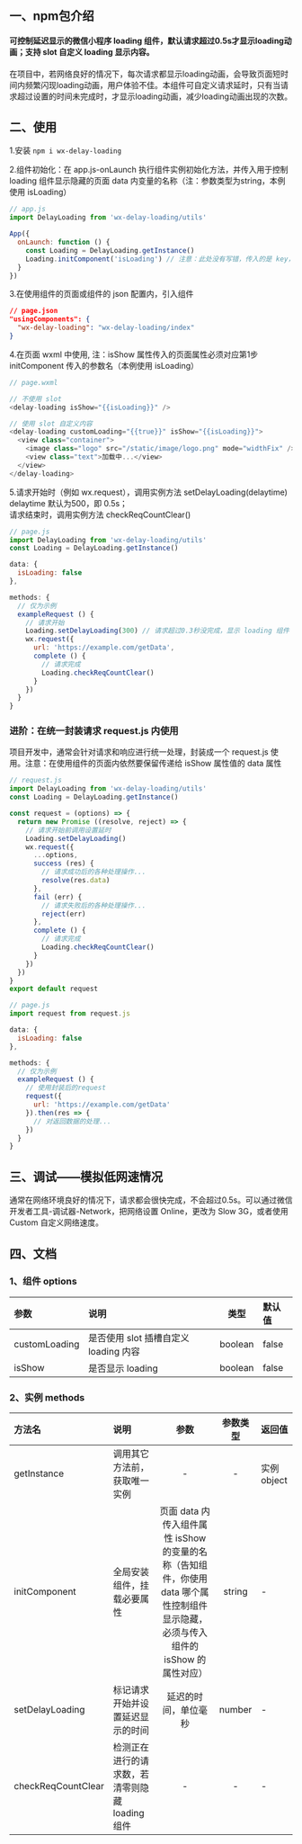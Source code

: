 ## 一、npm包介绍
#### 可控制延迟显示的微信小程序 loading 组件，默认请求超过0.5s才显示loading动画；支持 slot 自定义 loading 显示内容。
在项目中，若网络良好的情况下，每次请求都显示loading动画，会导致页面短时间内频繁闪现loading动画，用户体验不佳。本组件可自定义请求延时，只有当请求超过设置的时间未完成时，才显示loading动画，减少loading动画出现的次数。

## 二、使用
1.安装 `npm i wx-delay-loading`

2.组件初始化：在 app.js-onLaunch 执行组件实例初始化方法，并传入用于控制 loading 组件显示隐藏的页面 data 内变量的名称（注：参数类型为string，本例使用 isLoading）
```js
// app.js
import DelayLoading from 'wx-delay-loading/utils' 

App({
  onLaunch: function () {
    const Loading = DelayLoading.getInstance()
    Loading.initComponent('isLoading') // 注意：此处没有写错，传入的是 key，而不是 value
  }
})
```

3.在使用组件的页面或组件的 json 配置内，引入组件
```json
// page.json
"usingComponents": {
  "wx-delay-loading": "wx-delay-loading/index"
}
```

4.在页面 wxml 中使用, 注：isShow 属性传入的页面属性必须对应第1步 initComponent 传入的参数名（本例使用 isLoading）
```js
// page.wxml 

// 不使用 slot
<delay-loading isShow="{{isLoading}}" />

// 使用 slot 自定义内容
<delay-loading customLoading="{{true}}" isShow="{{isLoading}}">
  <view class="container">
    <image class="logo" src="/static/image/logo.png" mode="widthFix" />
    <view class="text">加载中...</view>
  </view>
</delay-loading>
```

5.请求开始时（例如 wx.request），调用实例方法 setDelayLoading(delaytime) delaytime 默认为500，即 0.5s；  
请求结束时，调用实例方法 checkReqCountClear()
```js
// page.js
import DelayLoading from 'wx-delay-loading/utils'
const Loading = DelayLoading.getInstance()

data: {
  isLoading: false
},

methods: {
  // 仅为示例
  exampleRequest () {
    // 请求开始
    Loading.setDelayLoading(300) // 请求超过0.3秒没完成，显示 loading 组件
    wx.request({
      url: 'https://example.com/getData',
      complete () {
        // 请求完成
        Loading.checkReqCountClear()
      }
    })
  }
}
```

### **进阶：在统一封装请求 request.js 内使用**
项目开发中，通常会针对请求和响应进行统一处理，封装成一个 request.js 使用。注意：在使用组件的页面内依然要保留传递给 isShow 属性值的 data 属性

```js
// request.js
import DelayLoading from 'wx-delay-loading/utils'
const Loading = DelayLoading.getInstance()

const request = (options) => {
  return new Promise ((resolve, reject) => {
    // 请求开始前调用设置延时
    Loading.setDelayLoading()
    wx.request({
      ...options,
      success (res) {
        // 请求成功后的各种处理操作...
        resolve(res.data)
      },
      fail (err) {
        // 请求失败后的各种处理操作...
        reject(err)
      },
      complete () {
        // 请求完成
        Loading.checkReqCountClear()
      }
    })
  })
}
export default request
```
```js
// page.js
import request from request.js

data: {
  isLoading: false
},

methods: {
  // 仅为示例
  exampleRequest () {
    // 使用封装后的request
    request({
      url: 'https://example.com/getData'
    }).then(res => {
      // 对返回数据的处理...
    })
  }
}
```

## 三、调试——模拟低网速情况
通常在网络环境良好的情况下，请求都会很快完成，不会超过0.5s。可以通过微信开发者工具-调试器-Network，把网络设置 Online，更改为 Slow 3G，或者使用 Custom 自定义网络速度。

## 四、文档
### 1、组件 options
| 参数 | 说明 | 类型 | 默认值 |
| :-------- | :--------| :------: | :--
| customLoading  | 是否使用 slot 插槽自定义 loading 内容 |  boolean   | false |
| isShow  | 是否显示 loading |  boolean   | false |

### 2、实例 methods
| 方法名 | 说明 | 参数 | 参数类型 | 返回值 |
| :-------- | :--------| :------: | :------: |:--
| getInstance  | 调用其它方法前，获取唯一实例 |  -  | - | 实例 object |
| initComponent  | 全局安装组件，挂载必要属性 |  页面 data 内传入组件属性 isShow 的变量的名称（告知组件，你使用 data 哪个属性控制组件显示隐藏，必须与传入组件的 isShow 的属性对应）   | string | - |
| setDelayLoading  | 标记请求开始并设置延迟显示的时间 |  延迟的时间，单位毫秒   | number | - |
| checkReqCountClear  | 检测正在进行的请求数，若清零则隐藏 loading 组件 |  -   | - | - |
